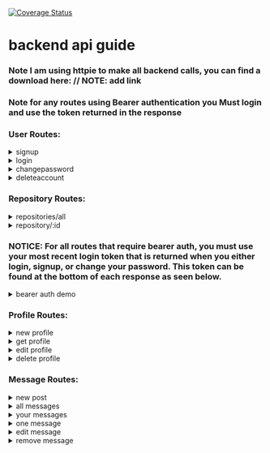 [![Coverage Status](https://coveralls.io/repos/github/loganabsher/portfolio/badge.svg?branch=master)](https://coveralls.io/github/loganabsher/portfolio?branch=master)

# **backend api guide**
### **Note** I am using httpie to make all backend calls, you can find a download here: // NOTE: add link
### **Note** for any routes using Bearer authentication you **Must** login and use the token returned in the response




### User Routes:

<details><summary>signup</summary>
<p>

## POST: /api/signup
#### http POST localhost:8000/api/signup email=absherlogan@gmail.com password=123

```
Access-Control-Allow-Credentials: true
Access-Control-Allow-Origin: http://localhost:8080
Connection: keep-alive
Content-Length: 207
Content-Type: application/json; charset=utf-8
Date: Wed, 23 Jan 2019 21:24:45 GMT
ETag: W/"cf-zHJZW8CrkkR+fHx3jp1iQj6TxHs"
Vary: Origin
X-Powered-By: Express
set-cookie: connect.sid=s%3AzADKCfLNhO-ndz1yaCvXtBf0uzNHe9L5.SF1cvSwon0nO5NhfBhYR568teflWOUO4eEqCeFuL32Y; Path=/; HttpOnly

"eyJhbGciOiJIUzI1NiIsInR5cCI6IkpXVCJ9.eyJ0b2tlbiI6IjdhYzc0OTAzYzJkMTkxMTZjODQ3YzliNmVlYzczYzA5MzMyYjFmM2RhMTcyNjMzNWUzNzkxOTg0NjZjMTY1MzciLCJpYXQiOjE1NDgyNzg2ODV9.yKJstZNCP5idUxkYygQ-6wRTFCdHZHryLR2tlFY4LeU"
```

</p>
</details>

<details><summary>login</summary>
<p>

## GET: /api/login
#### http -a absherlogan@gmail.com:123 GET localhost:8000/api/login

```
HTTP/1.1 200 OK
Access-Control-Allow-Credentials: true
Access-Control-Allow-Origin: http://localhost:8080
Connection: keep-alive
Content-Length: 207
Content-Type: application/json; charset=utf-8
Date: Wed, 23 Jan 2019 21:25:43 GMT
ETag: W/"cf-hwH0CG5S7WXAxvGCKnLB+4Pjqi0"
Vary: Origin
X-Powered-By: Express
set-cookie: portfolio-login-token=eyJhbGciOiJIUzI1NiIsInR5cCI6IkpXVCJ9.eyJ0b2tlbiI6ImNiZjEwMThkOWVmZGJmZjRjZjAwOWNhZmEwYTliYTRhNGI4ZTBkYjI3MjJiYjhhYjQ1MjU2ZDcwNDYyODBhMDMiLCJpYXQiOjE1NDgyNzg3NDN9.weZpRu0kgwRRGfrq86dDUCwxMQuUSERIkmiKf_Rvk_w; Max-Age=900000; Path=/; Expires=Sun, 03 Feb 2019 07:25:43 GMT
set-cookie: connect.sid=s%3A4hBOz0yJwdIlYmUqMCKa-JI6oEohBFIa.jN0WAvAmfdojcXf6CKa7LWt5R7YziV%2BjSwlan1DuljU; Path=/; HttpOnly

"eyJhbGciOiJIUzI1NiIsInR5cCI6IkpXVCJ9.eyJ0b2tlbiI6ImNiZjEwMThkOWVmZGJmZjRjZjAwOWNhZmEwYTliYTRhNGI4ZTBkYjI3MjJiYjhhYjQ1MjU2ZDcwNDYyODBhMDMiLCJpYXQiOjE1NDgyNzg3NDN9.weZpRu0kgwRRGfrq86dDUCwxMQuUSERIkmiKf_Rvk_w"
```

</p>
</details>

<details><summary>changepassword</summary>
<p>

## PUT: /api/changepassword
#### http -a absherlogan@gmail.com:123 PUT localhost:8000/api/changepassword password=321

```
HTTP/1.1 200 OK
Access-Control-Allow-Credentials: true
Access-Control-Allow-Origin: http://localhost:8080
Connection: keep-alive
Content-Length: 207
Content-Type: application/json; charset=utf-8
Date: Wed, 23 Jan 2019 21:49:12 GMT
ETag: W/"cf-8x7WtNhta+irvKiG0Dpt6V0XmYs"
Vary: Origin
X-Powered-By: Express
set-cookie: portfolio-login-token=eyJhbGciOiJIUzI1NiIsInR5cCI6IkpXVCJ9.eyJ0b2tlbiI6ImRiMzUwZDdkMWVhZDc1ZDJjYzZkZmUzMTY4ZTg4ZWNmNjFkNmUyOTA3NzIxMjRlNzI2OGU3YWQ2NDRlZWI3ZDkiLCJpYXQiOjE1NDgyODAxNTJ9.i1Y5J_2KN5TdQs-4esLBFc0WPV8TzW64HQGZh98wIlQ; Max-Age=900000; Path=/; Expires=Sun, 03 Feb 2019 07:49:12 GMT
set-cookie: connect.sid=s%3A9vuZO6hQAIV9btaPTJCsc5r9nf8SNV2j.CpWAXYgWthZEjkHYpmlPgzNjMbmPGb18bYa8MwHq5bg; Path=/; HttpOnly

"eyJhbGciOiJIUzI1NiIsInR5cCI6IkpXVCJ9.eyJ0b2tlbiI6ImRiMzUwZDdkMWVhZDc1ZDJjYzZkZmUzMTY4ZTg4ZWNmNjFkNmUyOTA3NzIxMjRlNzI2OGU3YWQ2NDRlZWI3ZDkiLCJpYXQiOjE1NDgyODAxNTJ9.i1Y5J_2KN5TdQs-4esLBFc0WPV8TzW64HQGZh98wIlQ"
```

</p>
</details>

<details><summary>deleteaccount</summary>
<p>

## DELETE: /api/deleteaccount
#### http -a absherlogan@gmail.com:321 DELETE localhost:8000/api/deleteaccount

```
HTTP/1.1 204 No Content
Access-Control-Allow-Credentials: true
Access-Control-Allow-Origin: http://localhost:8080
Connection: keep-alive
Date: Wed, 23 Jan 2019 21:51:11 GMT
Vary: Origin
X-Powered-By: Express
set-cookie: connect.sid=s%3AbKzKlmAwdbV5ixo0kC9AaJIl_sQUJosi.HzZisDQrFu4PYWaIgIs61DHQDULZUaMTW9JicHvAJro; Path=/; HttpOnly
```

</p>
</details>




### Repository Routes:

<details><summary>repositories/all</summary>
<p>


## GET: /api/repositories/all
#### http GET localhost:8000/api/repositories/all

```
HTTP/1.1 200 OK
Connection: keep-alive
Content-Length: 12061
Content-Type: application/json; charset=utf-8
Date: Mon, 08 Oct 2018 19:26:06 GMT
ETag: W/"2f1d-n9F5YEC0WhchowFM9Aj5N9BCCRo"
X-Powered-By: Express

[
    {
        "__v": 0,
        "_id": "5bbbae83841a2339b3f2d06c",
        "created_at": "2017-09-23T18:42:06Z",
        "name": "rapidcncmanufactoring",
        "size": 270,
        "updated_at": "2018-10-02T18:39:50Z"
    },
    {
        "__v": 0,
        "_id": "5bbbae83841a2339b3f2d06f",
        "created_at": "2018-05-26T18:21:02Z",
        "name": "my-javascript-algorithms",
        "size": 4,
        "updated_at": "2018-06-16T01:52:22Z"
    },
    {
        "__v": 0,
        "_id": "5bbbae83841a2339b3f2d073",
        "created_at": "2018-07-29T02:01:50Z",
        "name": "moch-facebook",
        "size": 24,
        "updated_at": "2018-08-10T05:27:17Z"
    },
    {
        "__v": 0,
        "_id": "5bbbae83841a2339b3f2d070",
        "created_at": "2017-12-03T23:08:53Z",
        "name": "random-things",
        "size": 1,
        "updated_at": "2017-12-03T23:08:53Z"
    },
    {
        "__v": 0,
        "_id": "5bbbae83841a2339b3f2d078",
        "created_at": "2017-08-08T16:03:12Z",
        "name": "seattle-javascript-401d17",
        "size": 2698,
        "updated_at": "2017-08-08T16:03:15Z"
    },
    {
        "__v": 0,
        "_id": "5bbbae83841a2339b3f2d072",
        "created_at": "2017-02-14T19:21:28Z",
        "name": "Grade-Fellows",
        "size": 217,
        "updated_at": "2017-05-10T21:23:43Z"
    },
    {
        "__v": 0,
        "_id": "5bbbae83841a2339b3f2d079",
        "created_at": "2017-03-21T23:24:44Z",
        "name": "06-ajax-and-json",
        "size": 425,
        "updated_at": "2017-03-21T23:24:46Z"
    }
]
```

</p>
</details>


<details><summary>repository/:id</summary>
<p>

## GET: /api/repositories/:id
#### http GET localhost:8000/api/repository/5bbbae83841a2339b3f2d06f/

```
HTTP/1.1 200 OK
Connection: keep-alive
Content-Length: 157
Content-Type: application/json; charset=utf-8
Date: Mon, 08 Oct 2018 19:51:39 GMT
ETag: W/"9d-gUc4kOig3LBk4+LdQxFBG6CfziY"
X-Powered-By: Express

{
    "__v": 0,
    "_id": "5bbbae83841a2339b3f2d06f",
    "created_at": "2018-05-26T18:21:02Z",
    "name": "my-javascript-algorithms",
    "size": 4,
    "updated_at": "2018-06-16T01:52:22Z"
}
```

</p>
</details>




### **NOTICE:** For all routes that require bearer auth, you must use your most recent login token that is returned when you either login, signup, or change your password. This token can be found at the bottom of each response as seen below.


<details><summary>bearer auth demo</summary>
<p>

## POST: /api/signup
#### http POST localhost:8000/api/signup email=absherlogan@gmail.com password=123

```
HTTP/1.1 200 OK
Access-Control-Allow-Credentials: true
Access-Control-Allow-Origin: http://localhost:8080
Connection: keep-alive
Content-Length: 207
Content-Type: application/json; charset=utf-8
Date: Wed, 23 Jan 2019 21:57:55 GMT
ETag: W/"cf-m3YwKzkae91TPncP+uxxEnsq6Wk"
Vary: Origin
X-Powered-By: Express
set-cookie: connect.sid=s%3AwIv1d_n79aF_BWaJTors-ZzNcav-2z-1.mOI6XHa9d1oRrjYq5GL%2FdaEa6q8uAUnxL6%2Fi%2BkiMJmc; Path=/; HttpOnly

"eyJhbGciOiJIUzI1NiIsInR5cCI6IkpXVCJ9.eyJ0b2tlbiI6IjA0MWU2M2ZlZWZlN2E5YWUyNGMxYjU0MWMyMWMzNWVlMjMxNWVmNDlkNGY2NGE1ZjAwNmIzNzI1OWNlMGIwZjkiLCJpYXQiOjE1NDgyODA2NzV9.cXJFgqRfBGM3tuQSCptXmavfISSlL-7cVvy8uZIe8O0"
```

#### this is the bearer token:
```
 eyJhbGciOiJIUzI1NiIsInR5cCI6IkpXVCJ9.eyJ0b2tlbiI6IjA0MWU2M2ZlZWZlN2E5YWUyNGMxYjU0MWMyMWMzNWVlMjMxNWVmNDlkNGY2NGE1ZjAwNmIzNzI1OWNlMGIwZjkiLCJpYXQiOjE1NDgyODA2NzV9.cXJFgqRfBGM3tuQSCptXmavfISSlL-7cVvy8uZIe8O0
```

</p>
</details>




### Profile Routes:


<details><summary>new profile</summary>
<p>

## POST: /api/profile
#### http POST localhost:8000/api/profile Authorization:'Bearer eyJhbGciOiJIUzI1NiIsInR5cCI6IkpXVCJ9.eyJ0b2tlbiI6IjA0MWU2M2ZlZWZlN2E5YWUyNGMxYjU0MWMyMWMzNWVlMjMxNWVmNDlkNGY2NGE1ZjAwNmIzNzI1OWNlMGIwZjkiLCJpYXQiOjE1NDgyODA2NzV9.cXJFgqRfBGM3tuQSCptXmavfISSlL-7cVvy8uZIe8O0' firstName=Logan lastName=Absher userName=Gatsby

```
HTTP/1.1 200 OK
Access-Control-Allow-Credentials: true
Access-Control-Allow-Origin: http://localhost:8080
Connection: keep-alive
Content-Length: 94
Content-Type: application/json; charset=utf-8
Date: Wed, 23 Jan 2019 22:04:06 GMT
ETag: W/"5e-wLGhDu/kG/3qOiAwlHof3iaaUTQ"
Vary: Origin
X-Powered-By: Express
set-cookie: connect.sid=s%3AntFcJw5U9u8qtkGd18B4Vc4L0augM96d.IX%2BSR%2FWVI9eosnTH1jqXVmRM385ZdcyRytiX5NgUf7g; Path=/; HttpOnly

{
    "_id": "5c48e4d626fc716036544b15",
    "firstName": "Logan",
    "lastName": "Absher",
    "userName": "Gatsby"
}
```

</p>
</details>


<details><summary>get profile</summary>
<p>

## GET: /api/profile/self
#### http GET localhost:8000/api/profile/self Authorization:'Bearer eyJhbGciOiJIUzI1NiIsInR5cCI6IkpXVCJ9.eyJ0b2tlbiI6IjA0MWU2M2ZlZWZlN2E5YWUyNGMxYjU0MWMyMWMzNWVlMjMxNWVmNDlkNGY2NGE1ZjAwNmIzNzI1OWNlMGIwZjkiLCJpYXQiOjE1NDgyODA2NzV9.cXJFgqRfBGM3tuQSCptXmavfISSlL-7cVvy8uZIe8O0'

```
HTTP/1.1 200 OK
Access-Control-Allow-Credentials: true
Access-Control-Allow-Origin: http://localhost:8080
Connection: keep-alive
Content-Length: 102
Content-Type: application/json; charset=utf-8
Date: Wed, 23 Jan 2019 22:06:10 GMT
ETag: W/"66-DiIvMlLA/mVNET4M4cb8ep/shWE"
Vary: Origin
X-Powered-By: Express
set-cookie: connect.sid=s%3ASnKb2sKG8uOKCGKp47P7HgyZ0465WJYl.tBU5cvnfImaWiqnrqOKCZrW8fL2rcGycQMwdyKfS%2B2E; Path=/; HttpOnly

{
    "__v": 0,
    "_id": "5c48e4d626fc716036544b15",
    "firstName": "Logan",
    "lastName": "Absher",
    "userName": "Gatsby"
}
```

</p>
</details>


<details><summary>edit profile</summary>
<p>

## PUT: /api/profile/edit
#### http PUT localhost:8000/api/profile/edit Authorization:'Bearer eyJhbGciOiJIUzI1NiIsInR5cCI6IkpXVCJ9.eyJ0b2tlbiI6IjA0MWU2M2ZlZWZlN2E5YWUyNGMxYjU0MWMyMWMzNWVlMjMxNWVmNDlkNGY2NGE1ZjAwNmIzNzI1OWNlMGIwZjkiLCJpYXQiOjE1NDgyODA2NzV9.cXJFgqRfBGM3tuQSCptXmavfISSlL-7cVvy8uZIe8O0' firstName="new first name" lastName="new last name" userName="new user name"

```
HTTP/1.1 200 OK
Access-Control-Allow-Credentials: true
Access-Control-Allow-Origin: http://localhost:8080
Connection: keep-alive
Content-Length: 116
Content-Type: application/json; charset=utf-8
Date: Wed, 23 Jan 2019 22:08:08 GMT
ETag: W/"74-lsb7xc7nQ7CFROKWJ12RkclkySU"
Vary: Origin
X-Powered-By: Express
set-cookie: connect.sid=s%3AY5HWp7umKy0UNluzkAyYtfRY_HxeY8J9.mkfVc%2FG92fX3%2B1WTOuFPYIwJYq%2B8nvWq07HnWu39cIs; Path=/; HttpOnly

{
    "__v": 0,
    "_id": "5c48e4d626fc716036544b15",
    "firstName": "new first name",
    "lastName": "new last name",
    "userName": "new user name"
}
```

</p>
</details>


<details><summary>delete profile</summary>
<p>

## DELETE: /api/profile/delete
#### http DELETE localhost:8000/api/profile/delete Authorization:'Bearer eyJhbGciOiJIUzI1NiIsInR5cCI6IkpXVCJ9.eyJ0b2tlbiI6IjA0MWU2M2ZlZWZlN2E5YWUyNGMxYjU0MWMyMWMzNWVlMjMxNWVmNDlkNGY2NGE1ZjAwNmIzNzI1OWNlMGIwZjkiLCJpYXQiOjE1NDgyODA2NzV9.cXJFgqRfBGM3tuQSCptXmavfISSlL-7cVvy8uZIe8O0'

```
HTTP/1.1 204 No Content
Access-Control-Allow-Credentials: true
Access-Control-Allow-Origin: http://localhost:8080
Connection: keep-alive
Date: Wed, 23 Jan 2019 22:13:53 GMT
Vary: Origin
X-Powered-By: Express
set-cookie: connect.sid=s%3Aspu9GTebNU_E-AtRwwGlGXa0pex7q5ht.F5CU5UP4PMdCJoxnk5mxInBcYUOG%2F1zQ3yPckQvB7cg; Path=/; HttpOnly
```

</p>
</details>




### Message Routes:

<details><summary>new post</summary>
<p>

## GET: /api/login
#### http -a absherlogan@gmail.com:123 GET localhost:8000/api/login

```
HTTP/1.1 200 OK
Connection: keep-alive
Content-Length: 226
Content-Type: application/json; charset=utf-8
Date: Tue, 09 Oct 2018 20:52:38 GMT
ETag: W/"e2-Ua/tX3cU0Ed06ScvrZiI+GlrQnw"
Set-Cookie: login-token=eyJhbGciOiJIUzI1NiIsInR5cCI6IkpXVCJ9.eyJ0b2tlbiI6IjE0MDJlNWZhYWMxZTZiYWI2NDQyM2MyYzZkZjI0ODY3MjUyZDEyZTM2YTBjMDNkOThmYTE3YzI2NmRiNjQwZjIiLCJpYXQiOjE1MzkxMTgzNTh9.TEXsbn2VaBRZJ8hIrUQ6r3MY33esJshWQ12mZWlVf2o; Max-Age=900000; Path=/; Expires=Sat, 20 Oct 2018 06:52:38 GMT
X-Powered-By: Express

{
    "__v": 0,
    "_id": "5bbd104f61fdf30d00163d77",
    "email": "absherlogan@gmail.com",
    "findHash": "1402e5faac1e6bab64423c2c6df24867252d12e36a0c03d98fa17c266db640f2",
    "password": "$2b$10$tH45HtJ4By.jIn.F9LokY.1iIHDIgBrcUxVI3b/qFLP6Oppuo3j3a"
}
```

## POST: /api/message
#### http POST localhost:8000/api/message Authorization:'Bearer eyJhbGciOiJIUzI1NiIsInR5cCI6IkpXVCJ9.eyJ0b2tlbiI6IjE0MDJlNWZhYWMxZTZiYWI2NDQyM2MyYzZkZjI0ODY3MjUyZDEyZTM2YTBjMDNkOThmYTE3YzI2NmRiNjQwZjIiLCJpYXQiOjE1MzkxMTgzNTh9.TEXsbn2VaBRZJ8hIrUQ6r3MY33esJshWQ12mZWlVf2o' authorId=5bbd104f61fdf30d00163d77 text='cool thangs' title='new post' photos=link

```
HTTP/1.1 200 OK
Access-Control-Allow-Credentials: true
Access-Control-Allow-Origin: http://localhost:8080
Connection: keep-alive
Content-Length: 125
Content-Type: application/json; charset=utf-8
Date: Fri, 16 Nov 2018 00:01:10 GMT
ETag: W/"7d-SwbyAM8EnPTmPyeDVja/VQkB040"
Vary: Origin
X-Powered-By: Express
set-cookie: connect.sid=s%3AM7XiWPIaayr7qIOAi8HUsfnDcwzmrwpQ.ip5j2k3GlVlPFkMIDyKSW0IFTprOmoi2%2Btp8uaI3F0M; Path=/; HttpOnly

{
    "__v": 0,
    "_id": "5bee08c69e0abbc5e99c7ba7",
    "authorId": "5bbd104f61fdf30d00163d77",
    "comments": "[]",
    "photos": "link",
    "text": "cool thangs",
    "title": "new post"
}
```

</p>
</details>


<details><summary>all messages</summary>
<p>

## GET: /api/login
#### http -a absherlogan@gmail.com:123 GET localhost:8000/api/login

```
HTTP/1.1 200 OK
Connection: keep-alive
Content-Length: 226
Content-Type: application/json; charset=utf-8
Date: Tue, 09 Oct 2018 20:52:38 GMT
ETag: W/"e2-Ua/tX3cU0Ed06ScvrZiI+GlrQnw"
Set-Cookie: login-token=eyJhbGciOiJIUzI1NiIsInR5cCI6IkpXVCJ9.eyJ0b2tlbiI6IjE0MDJlNWZhYWMxZTZiYWI2NDQyM2MyYzZkZjI0ODY3MjUyZDEyZTM2YTBjMDNkOThmYTE3YzI2NmRiNjQwZjIiLCJpYXQiOjE1MzkxMTgzNTh9.TEXsbn2VaBRZJ8hIrUQ6r3MY33esJshWQ12mZWlVf2o; Max-Age=900000; Path=/; Expires=Sat, 20 Oct 2018 06:52:38 GMT
X-Powered-By: Express

{
    "__v": 0,
    "_id": "5bbd104f61fdf30d00163d77",
    "email": "absherlogan@gmail.com",
    "findHash": "1402e5faac1e6bab64423c2c6df24867252d12e36a0c03d98fa17c266db640f2",
    "password": "$2b$10$tH45HtJ4By.jIn.F9LokY.1iIHDIgBrcUxVI3b/qFLP6Oppuo3j3a"
}
```

## GET: /api/message/all
#### http GET localhost:8000/api/message/all Authorization:'Bearer eyJhbGciOiJIUzI1NiIsInR5cCI6IkpXVCJ9.eyJ0b2tlbiI6IjJkMzc5ZjYyYzk2Nzk5N2VhNWJiMjY2NGE0YjFiZDRkMjllZDQyNGQzYWM3YjlhZWNlNGNjNDMwN2M4ZjA5MWQiLCJpYXQiOjE1NDIzMjIyODZ9.3NA07bXGVjU1B81YpsD9tM4ekVhxvbZNUAUjr4bjlMo'

```
HTTP/1.1 200 OK
Access-Control-Allow-Credentials: true
Access-Control-Allow-Origin: http://localhost:8080
Connection: keep-alive
Content-Length: 253
Content-Type: application/json; charset=utf-8
Date: Fri, 16 Nov 2018 00:05:06 GMT
ETag: W/"fd-CJ/XsUPKmwGJBNEXdiFwFyGs8Mw"
Vary: Origin
X-Powered-By: Express
set-cookie: connect.sid=s%3AdmXN71WPKtmE3BNwlwQ1rw8LMpmSzqtF.ZjF4a9gJndmAWYv77sy3RA7ZqjKTPsp%2B9kjJX4UOr4c; Path=/; HttpOnly

[
    {
        "__v": 0,
        "_id": "5bedfa379e0abbc5e99c7ba6",
        "authorId": "5bbd104f61fdf30d00163d77",
        "comments": "[]",
        "photos": "link",
        "text": "cool thangs",
        "title": "new post"
    },
    {
        "__v": 0,
        "_id": "5bee08c69e0abbc5e99c7ba7",
        "authorId": "5bbd104f61fdf30d00163d77",
        "comments": "[]",
        "photos": "another link",
        "text": "cooler thangs",
        "title": "newer post"
    }
]
```

</p>
</details>


<details><summary>your messages</summary>
<p>

## GET: /api/login
#### http -a absherlogan@gmail.com:123 GET localhost:8000/api/login

```
HTTP/1.1 200 OK
Connection: keep-alive
Content-Length: 226
Content-Type: application/json; charset=utf-8
Date: Tue, 09 Oct 2018 20:52:38 GMT
ETag: W/"e2-Ua/tX3cU0Ed06ScvrZiI+GlrQnw"
Set-Cookie: login-token=eyJhbGciOiJIUzI1NiIsInR5cCI6IkpXVCJ9.eyJ0b2tlbiI6IjE0MDJlNWZhYWMxZTZiYWI2NDQyM2MyYzZkZjI0ODY3MjUyZDEyZTM2YTBjMDNkOThmYTE3YzI2NmRiNjQwZjIiLCJpYXQiOjE1MzkxMTgzNTh9.TEXsbn2VaBRZJ8hIrUQ6r3MY33esJshWQ12mZWlVf2o; Max-Age=900000; Path=/; Expires=Sat, 20 Oct 2018 06:52:38 GMT
X-Powered-By: Express

{
    "__v": 0,
    "_id": "5bbd104f61fdf30d00163d77",
    "email": "absherlogan@gmail.com",
    "findHash": "1402e5faac1e6bab64423c2c6df24867252d12e36a0c03d98fa17c266db640f2",
    "password": "$2b$10$tH45HtJ4By.jIn.F9LokY.1iIHDIgBrcUxVI3b/qFLP6Oppuo3j3a"
}
```

## GET: /api/message/self/:id
#### http GET localhost:8000/api/message/self/5bbd104f61fdf30d00163d77 Authorization:'Bearer eyJhbGciOiJIUzI1NiIsInR5cCI6IkpXVCJ9.eyJ0b2tlbiI6IjJkMzc5ZjYyYzk2Nzk5N2VhNWJiMjY2NGE0YjFiZDRkMjllZDQyNGQzYWM3YjlhZWNlNGNjNDMwN2M4ZjA5MWQiLCJpYXQiOjE1NDIzMjIyODZ9.3NA07bXGVjU1B81YpsD9tM4ekVhxvbZNUAUjr4bjlMo'

```
HTTP/1.1 200 OK
Access-Control-Allow-Credentials: true
Access-Control-Allow-Origin: http://localhost:8080
Connection: keep-alive
Content-Length: 253
Content-Type: application/json; charset=utf-8
Date: Fri, 16 Nov 2018 00:05:06 GMT
ETag: W/"fd-CJ/XsUPKmwGJBNEXdiFwFyGs8Mw"
Vary: Origin
X-Powered-By: Express
set-cookie: connect.sid=s%3AdmXN71WPKtmE3BNwlwQ1rw8LMpmSzqtF.ZjF4a9gJndmAWYv77sy3RA7ZqjKTPsp%2B9kjJX4UOr4c; Path=/; HttpOnly

[
    {
        "__v": 0,
        "_id": "5bedfa379e0abbc5e99c7ba6",
        "authorId": "5bbd104f61fdf30d00163d77",
        "comments": "[]",
        "photos": "link",
        "text": "cool thangs",
        "title": "new post"
    },
    {
        "__v": 0,
        "_id": "5bee08c69e0abbc5e99c7ba7",
        "authorId": "5bbd104f61fdf30d00163d77",
        "comments": "[]",
        "photos": "another link",
        "text": "cooler thangs",
        "title": "newer post"
    }
]
```

</p>
</details>


<details><summary>one message</summary>
<p>

## GET: /api/login
#### http -a absherlogan@gmail.com:123 GET localhost:8000/api/login

```
HTTP/1.1 200 OK
Connection: keep-alive
Content-Length: 226
Content-Type: application/json; charset=utf-8
Date: Tue, 09 Oct 2018 20:52:38 GMT
ETag: W/"e2-Ua/tX3cU0Ed06ScvrZiI+GlrQnw"
Set-Cookie: login-token=eyJhbGciOiJIUzI1NiIsInR5cCI6IkpXVCJ9.eyJ0b2tlbiI6IjE0MDJlNWZhYWMxZTZiYWI2NDQyM2MyYzZkZjI0ODY3MjUyZDEyZTM2YTBjMDNkOThmYTE3YzI2NmRiNjQwZjIiLCJpYXQiOjE1MzkxMTgzNTh9.TEXsbn2VaBRZJ8hIrUQ6r3MY33esJshWQ12mZWlVf2o; Max-Age=900000; Path=/; Expires=Sat, 20 Oct 2018 06:52:38 GMT
X-Powered-By: Express

{
    "__v": 0,
    "_id": "5bbd104f61fdf30d00163d77",
    "email": "absherlogan@gmail.com",
    "findHash": "1402e5faac1e6bab64423c2c6df24867252d12e36a0c03d98fa17c266db640f2",
    "password": "$2b$10$tH45HtJ4By.jIn.F9LokY.1iIHDIgBrcUxVI3b/qFLP6Oppuo3j3a"
}
```

## GET: /api/message/:id
#### http GET localhost:8000/api/message/5bedfa379e0abbc5e99c7ba6 Authorization:'Bearer eyJhbGciOiJIUzI1NiIsInR5cCI6IkpXVCJ9.eyJ0b2tlbiI6IjJkMzc5ZjYyYzk2Nzk5N2VhNWJiMjY2NGE0YjFiZDRkMjllZDQyNGQzYWM3YjlhZWNlNGNjNDMwN2M4ZjA5MWQiLCJpYXQiOjE1NDIzMjIyODZ9.3NA07bXGVjU1B81YpsD9tM4ekVhxvbZNUAUjr4bjlMo'

```
HTTP/1.1 200 OK
Access-Control-Allow-Credentials: true
Access-Control-Allow-Origin: http://localhost:8080
Connection: keep-alive
Content-Length: 125
Content-Type: application/json; charset=utf-8
Date: Fri, 16 Nov 2018 00:24:49 GMT
ETag: W/"7d-2cSgoICnt6EY0VdNTjAN1oM0uQA"
Vary: Origin
X-Powered-By: Express
set-cookie: connect.sid=s%3AMt40DNcZX3C_FGtPfjYQJG-PuTVF9yLQ.S1tGNhixxMRFG92LGzHX60JNQtM1188HiBysEBtt%2FF8; Path=/; HttpOnly

{
    "__v": 0,
    "_id": "5bedfa379e0abbc5e99c7ba6",
    "authorId": "5bbd104f61fdf30d00163d77",
    "comments": "[]",
    "photos": "link",
    "text": "cool thangs",
    "title": "new post"
}
```

</p>
</details>


<details><summary>edit message</summary>
<p>

## GET: /api/login
#### http -a absherlogan@gmail.com:123 GET localhost:8000/api/login

```
HTTP/1.1 200 OK
Connection: keep-alive
Content-Length: 226
Content-Type: application/json; charset=utf-8
Date: Tue, 09 Oct 2018 20:52:38 GMT
ETag: W/"e2-Ua/tX3cU0Ed06ScvrZiI+GlrQnw"
Set-Cookie: login-token=eyJhbGciOiJIUzI1NiIsInR5cCI6IkpXVCJ9.eyJ0b2tlbiI6IjE0MDJlNWZhYWMxZTZiYWI2NDQyM2MyYzZkZjI0ODY3MjUyZDEyZTM2YTBjMDNkOThmYTE3YzI2NmRiNjQwZjIiLCJpYXQiOjE1MzkxMTgzNTh9.TEXsbn2VaBRZJ8hIrUQ6r3MY33esJshWQ12mZWlVf2o; Max-Age=900000; Path=/; Expires=Sat, 20 Oct 2018 06:52:38 GMT
X-Powered-By: Express

{
    "__v": 0,
    "_id": "5bbd104f61fdf30d00163d77",
    "email": "absherlogan@gmail.com",
    "findHash": "1402e5faac1e6bab64423c2c6df24867252d12e36a0c03d98fa17c266db640f2",
    "password": "$2b$10$tH45HtJ4By.jIn.F9LokY.1iIHDIgBrcUxVI3b/qFLP6Oppuo3j3a"
}
```

## PUT: /api/message/edit/:id
#### http PUT localhost:8000/api/message/edit/5bedfa379e0abbc5e99c7ba6 Authorization:'Bearer eyJhbGciOiJIUzI1NiIsInR5cCI6IkpXVCJ9.eyJ0b2tlbiI6IjJkMzc5ZjYyYzk2Nzk5N2VhNWJiMjY2NGE0YjFiZDRkMjllZDQyNGQzYWM3YjlhZWNlNGNjNDMwN2M4ZjA5MWQiLCJpYXQiOjE1NDIzMjIyODZ9.3NA07bXGVjU1B81YpsD9tM4ekVhxvbZNUAUjr4bjlMo' text='coolest thang' title='newest post' photos='[new link, some other link]'

```
HTTP/1.1 200 OK
Access-Control-Allow-Credentials: true
Access-Control-Allow-Origin: http://localhost:8080
Connection: keep-alive
Content-Length: 124
Content-Type: application/json; charset=utf-8
Date: Fri, 16 Nov 2018 00:42:31 GMT
ETag: W/"7c-ZgGbuDFjyKfYOSmOwF9bBJbqxZ4"
Vary: Origin
X-Powered-By: Express
set-cookie: connect.sid=s%3AezfYTsARBrgFipeeVwfFvGXRI44diYvg.4USM2gTj%2FwwZLIqlYbf35g4pYU8RZyygOyMryrHXmOs; Path=/; HttpOnly

{
    "__v": 0,
    "_id": "5bedfa379e0abbc5e99c7ba6",
    "authorId": "5bbd104f61fdf30d00163d77",
    "comments": "[]",
    "photos": "[new link, some other link]",
    "text": "coolest thang",
    "title": "newest post"
}
```

</p>
</details>


<details><summary>remove message</summary>
<p>

## GET: /api/login
#### http -a absherlogan@gmail.com:123 GET localhost:8000/api/login

```
HTTP/1.1 200 OK
Connection: keep-alive
Content-Length: 226
Content-Type: application/json; charset=utf-8
Date: Tue, 09 Oct 2018 20:52:38 GMT
ETag: W/"e2-Ua/tX3cU0Ed06ScvrZiI+GlrQnw"
Set-Cookie: login-token=eyJhbGciOiJIUzI1NiIsInR5cCI6IkpXVCJ9.eyJ0b2tlbiI6IjE0MDJlNWZhYWMxZTZiYWI2NDQyM2MyYzZkZjI0ODY3MjUyZDEyZTM2YTBjMDNkOThmYTE3YzI2NmRiNjQwZjIiLCJpYXQiOjE1MzkxMTgzNTh9.TEXsbn2VaBRZJ8hIrUQ6r3MY33esJshWQ12mZWlVf2o; Max-Age=900000; Path=/; Expires=Sat, 20 Oct 2018 06:52:38 GMT
X-Powered-By: Express

{
    "__v": 0,
    "_id": "5bbd104f61fdf30d00163d77",
    "email": "absherlogan@gmail.com",
    "findHash": "1402e5faac1e6bab64423c2c6df24867252d12e36a0c03d98fa17c266db640f2",
    "password": "$2b$10$tH45HtJ4By.jIn.F9LokY.1iIHDIgBrcUxVI3b/qFLP6Oppuo3j3a"
}
```

## PUT: /api/message/remove/:id
#### http DELETE localhost:8000/api/message/remove/5bee1345321d18e6ad8335c6 Authorization:'Bearer eyJhbGciOiJIUzI1NiIsInR5cCI6IkpXVCJ9.eyJ0b2tlbiI6IjJkMzc5ZjYyYzk2Nzk5N2VhNWJiMjY2NGE0YjFiZDRkMjllZDQyNGQzYWM3YjlhZWNlNGNjNDMwN2M4ZjA5MWQiLCJpYXQiOjE1NDIzMjIyODZ9.3NA07bXGVjU1B81YpsD9tM4ekVhxvbZNUAUjr4bjlMo'

```
HTTP/1.1 204 No Content
Access-Control-Allow-Credentials: true
Access-Control-Allow-Origin: http://localhost:8080
Connection: keep-alive
Date: Fri, 16 Nov 2018 00:50:56 GMT
Vary: Origin
X-Powered-By: Express
set-cookie: connect.sid=s%3A7hoHwvLELz9yckSpiKwJUi6fsgnA85rS.CERcAvQRj7RyQ4krO1elIwDllekgUNqhECfQdGXjS4I; Path=/; HttpOnly
```

</p>
</details>
